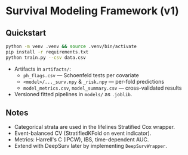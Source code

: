 # Survival Modeling Framework (v1)

## Quickstart

```bash
python -m venv .venv && source .venv/bin/activate
pip install -r requirements.txt
python train.py --csv data.csv
```

- Artifacts in `artifacts/`:
  - `ph_flags.csv` — Schoenfeld tests per covariate
  - `<model>/..._surv.npy` & `_risk.npy` — per-fold predictions
  - `model_metrics.csv`, `model_summary.csv` — cross-validated results
- Versioned fitted pipelines in `models/` as `.joblib`.

## Notes

- Categorical strata are used in the lifelines Stratified Cox wrapper.
- Event-balanced CV (StratifiedKFold on event indicator).
- Metrics: Harrell's C (IPCW), IBS, time-dependent AUC.
- Extend with DeepSurv later by implementing `DeepSurvWrapper`.
